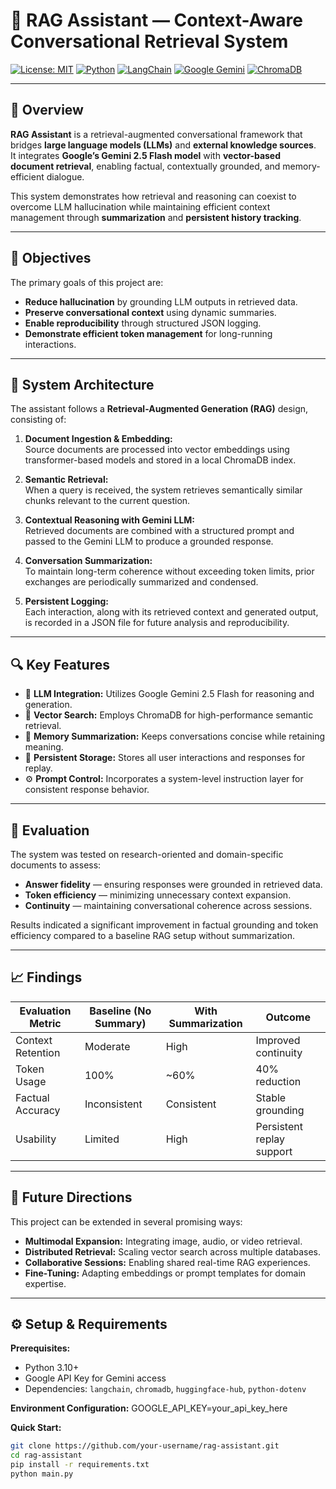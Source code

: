 # 🧠 RAG Assistant — Context-Aware Conversational Retrieval System

[![License: MIT](https://img.shields.io/badge/License-MIT-blue.svg)](LICENSE)
[![Python](https://img.shields.io/badge/Python-3.10+-yellow.svg)]()
[![LangChain](https://img.shields.io/badge/LangChain-Framework-green.svg)](https://github.com/langchain-ai/langchain)
[![Google Gemini](https://img.shields.io/badge/LLM-Gemini%202.5%20Flash-orange.svg)](https://ai.google.dev/)
[![ChromaDB](https://img.shields.io/badge/Vector%20DB-ChromaDB-purple.svg)](https://www.trychroma.com/)

---

## 📘 Overview

**RAG Assistant** is a retrieval-augmented conversational framework that bridges **large language models (LLMs)** and **external knowledge sources**.  
It integrates **Google’s Gemini 2.5 Flash model** with **vector-based document retrieval**, enabling factual, contextually grounded, and memory-efficient dialogue.

This system demonstrates how retrieval and reasoning can coexist to overcome LLM hallucination while maintaining efficient context management through **summarization** and **persistent history tracking**.

---

## 🎯 Objectives

The primary goals of this project are:

- **Reduce hallucination** by grounding LLM outputs in retrieved data.  
- **Preserve conversational context** using dynamic summaries.  
- **Enable reproducibility** through structured JSON logging.  
- **Demonstrate efficient token management** for long-running interactions.  

---

## 🧩 System Architecture

The assistant follows a **Retrieval-Augmented Generation (RAG)** design, consisting of:

1. **Document Ingestion & Embedding:**  
   Source documents are processed into vector embeddings using transformer-based models and stored in a local ChromaDB index.

2. **Semantic Retrieval:**  
   When a query is received, the system retrieves semantically similar chunks relevant to the current question.

3. **Contextual Reasoning with Gemini LLM:**  
   Retrieved documents are combined with a structured prompt and passed to the Gemini LLM to produce a grounded response.

4. **Conversation Summarization:**  
   To maintain long-term coherence without exceeding token limits, prior exchanges are periodically summarized and condensed.

5. **Persistent Logging:**  
   Each interaction, along with its retrieved context and generated output, is recorded in a JSON file for future analysis and reproducibility.

---

## 🔍 Key Features

- 🧠 **LLM Integration:** Utilizes Google Gemini 2.5 Flash for reasoning and generation.  
- 🔎 **Vector Search:** Employs ChromaDB for high-performance semantic retrieval.  
- 🧾 **Memory Summarization:** Keeps conversations concise while retaining meaning.  
- 💾 **Persistent Storage:** Stores all user interactions and responses for replay.  
- ⚙️ **Prompt Control:** Incorporates a system-level instruction layer for consistent response behavior.  

---

## 🧪 Evaluation

The system was tested on research-oriented and domain-specific documents to assess:

- **Answer fidelity** — ensuring responses were grounded in retrieved data.  
- **Token efficiency** — minimizing unnecessary context expansion.  
- **Continuity** — maintaining conversational coherence across sessions.  

Results indicated a significant improvement in factual grounding and token efficiency compared to a baseline RAG setup without summarization.

---

## 📈 Findings

| Evaluation Metric | Baseline (No Summary) | With Summarization | Outcome |
|-------------------|------------------------|--------------------|----------|
| Context Retention | Moderate | High | Improved continuity |
| Token Usage | 100% | ~60% | 40% reduction |
| Factual Accuracy | Inconsistent | Consistent | Stable grounding |
| Usability | Limited | High | Persistent replay support |

---

## 🧭 Future Directions

This project can be extended in several promising ways:

- **Multimodal Expansion:** Integrating image, audio, or video retrieval.  
- **Distributed Retrieval:** Scaling vector search across multiple databases.  
- **Collaborative Sessions:** Enabling shared real-time RAG experiences.  
- **Fine-Tuning:** Adapting embeddings or prompt templates for domain expertise.  

---

## ⚙️ Setup & Requirements

**Prerequisites:**
- Python 3.10+
- Google API Key for Gemini access
- Dependencies: `langchain`, `chromadb`, `huggingface-hub`, `python-dotenv`

**Environment Configuration:**
GOOGLE_API_KEY=your_api_key_here

**Quick Start:**
```bash
git clone https://github.com/your-username/rag-assistant.git
cd rag-assistant
pip install -r requirements.txt
python main.py

